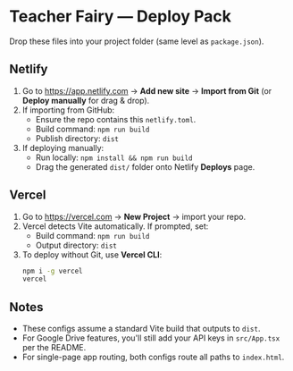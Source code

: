 # Teacher Fairy — Deploy Pack

Drop these files into your project folder (same level as `package.json`).

## Netlify
1) Go to https://app.netlify.com → **Add new site** → **Import from Git** (or **Deploy manually** for drag & drop).
2) If importing from GitHub:
   - Ensure the repo contains this `netlify.toml`.
   - Build command: `npm run build`
   - Publish directory: `dist`
3) If deploying manually:
   - Run locally: `npm install && npm run build`
   - Drag the generated `dist/` folder onto Netlify **Deploys** page.

## Vercel
1) Go to https://vercel.com → **New Project** → import your repo.
2) Vercel detects Vite automatically. If prompted, set:
   - Build command: `npm run build`
   - Output directory: `dist`
3) To deploy without Git, use **Vercel CLI**:
   ```bash
   npm i -g vercel
   vercel
   ```

## Notes
- These configs assume a standard Vite build that outputs to `dist`.
- For Google Drive features, you'll still add your API keys in `src/App.tsx` per the README.
- For single-page app routing, both configs route all paths to `index.html`.
